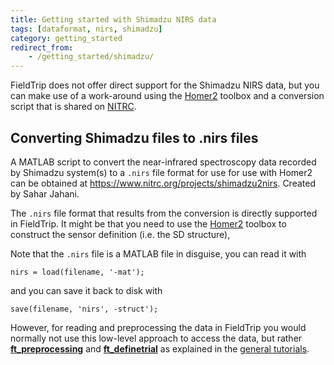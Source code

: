 ```yaml
---
title: Getting started with Shimadzu NIRS data
tags: [dataformat, nirs, shimadzu]
category: getting_started
redirect_from:
    - /getting_started/shimadzu/
---
```


FieldTrip does not offer direct support for the Shimadzu NIRS data, but you can make use of a work-around using the [Homer2](https://www.nitrc.org/projects/homer2) toolbox and a conversion script that is shared on [NITRC](https://www.nitrc.org).

## Converting Shimadzu files to .nirs files

A MATLAB script to convert the near-infrared spectroscopy data recorded by Shimadzu system(s) to a `.nirs` file format for use for use with Homer2 can be obtained at <https://www.nitrc.org/projects/shimadzu2nirs>. Created by Sahar Jahani.

The `.nirs` file format that results from the conversion is directly supported in FieldTrip. It might be that you need to use the [Homer2](https://www.nitrc.org/projects/homer2) toolbox to construct the sensor definition (i.e. the SD structure),

Note that the `.nirs` file is a MATLAB file in disguise, you can read it with

    nirs = load(filename, '-mat');
    
and you can save it back to disk with
    
    save(filename, 'nirs', -struct');    

However, for reading and preprocessing the data in FieldTrip you would normally not use this low-level approach to access the data, but rather **[ft_preprocessing](/reference/ft_preprocessing)** and **[ft_definetrial](/reference/ft_definetrial)** as explained in the [general tutorials](/tutorial).
